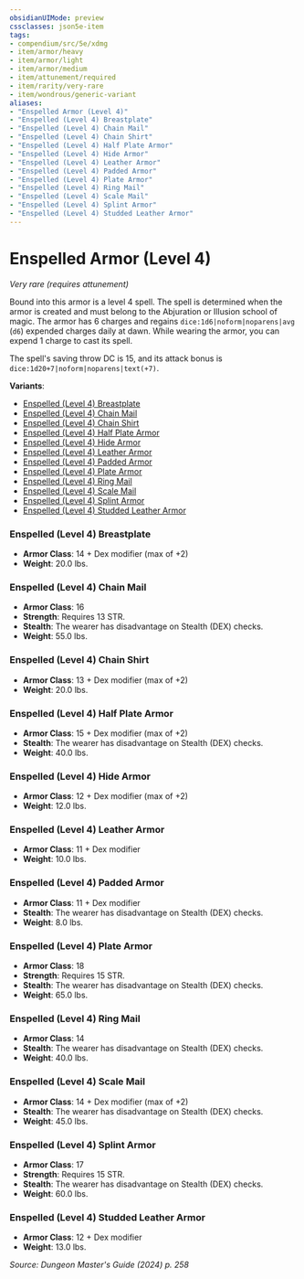 ```yaml
---
obsidianUIMode: preview
cssclasses: json5e-item
tags:
- compendium/src/5e/xdmg
- item/armor/heavy
- item/armor/light
- item/armor/medium
- item/attunement/required
- item/rarity/very-rare
- item/wondrous/generic-variant
aliases: 
- "Enspelled Armor (Level 4)"
- "Enspelled (Level 4) Breastplate"
- "Enspelled (Level 4) Chain Mail"
- "Enspelled (Level 4) Chain Shirt"
- "Enspelled (Level 4) Half Plate Armor"
- "Enspelled (Level 4) Hide Armor"
- "Enspelled (Level 4) Leather Armor"
- "Enspelled (Level 4) Padded Armor"
- "Enspelled (Level 4) Plate Armor"
- "Enspelled (Level 4) Ring Mail"
- "Enspelled (Level 4) Scale Mail"
- "Enspelled (Level 4) Splint Armor"
- "Enspelled (Level 4) Studded Leather Armor"
---
```

# Enspelled Armor (Level 4)
*Very rare (requires attunement)*  



Bound into this armor is a level 4 spell. The spell is determined when the armor is created and must belong to the Abjuration or Illusion school of magic. The armor has 6 charges and regains `dice:1d6|noform|noparens|avg` (`d6`) expended charges daily at dawn. While wearing the armor, you can expend 1 charge to cast its spell.

The spell's saving throw DC is 15, and its attack bonus is `dice:1d20+7|noform|noparens|text(+7)`.

**Variants**:
- [Enspelled (Level 4) Breastplate](#Enspelled%20(Level%204)%20Breastplate)
- [Enspelled (Level 4) Chain Mail](#Enspelled%20(Level%204)%20Chain%20Mail)
- [Enspelled (Level 4) Chain Shirt](#Enspelled%20(Level%204)%20Chain%20Shirt)
- [Enspelled (Level 4) Half Plate Armor](#Enspelled%20(Level%204)%20Half%20Plate%20Armor)
- [Enspelled (Level 4) Hide Armor](#Enspelled%20(Level%204)%20Hide%20Armor)
- [Enspelled (Level 4) Leather Armor](#Enspelled%20(Level%204)%20Leather%20Armor)
- [Enspelled (Level 4) Padded Armor](#Enspelled%20(Level%204)%20Padded%20Armor)
- [Enspelled (Level 4) Plate Armor](#Enspelled%20(Level%204)%20Plate%20Armor)
- [Enspelled (Level 4) Ring Mail](#Enspelled%20(Level%204)%20Ring%20Mail)
- [Enspelled (Level 4) Scale Mail](#Enspelled%20(Level%204)%20Scale%20Mail)
- [Enspelled (Level 4) Splint Armor](#Enspelled%20(Level%204)%20Splint%20Armor)
- [Enspelled (Level 4) Studded Leather Armor](#Enspelled%20(Level%204)%20Studded%20Leather%20Armor)

### Enspelled (Level 4) Breastplate

- **Armor Class**: 14 + Dex modifier (max of +2)
- **Weight**: 20.0 lbs.

### Enspelled (Level 4) Chain Mail

- **Armor Class**: 16
- **Strength**: Requires 13 STR.
- **Stealth**: The wearer has disadvantage on Stealth (DEX) checks.
- **Weight**: 55.0 lbs.

### Enspelled (Level 4) Chain Shirt

- **Armor Class**: 13 + Dex modifier (max of +2)
- **Weight**: 20.0 lbs.

### Enspelled (Level 4) Half Plate Armor

- **Armor Class**: 15 + Dex modifier (max of +2)
- **Stealth**: The wearer has disadvantage on Stealth (DEX) checks.
- **Weight**: 40.0 lbs.

### Enspelled (Level 4) Hide Armor

- **Armor Class**: 12 + Dex modifier (max of +2)
- **Weight**: 12.0 lbs.

### Enspelled (Level 4) Leather Armor

- **Armor Class**: 11 + Dex modifier
- **Weight**: 10.0 lbs.

### Enspelled (Level 4) Padded Armor

- **Armor Class**: 11 + Dex modifier
- **Stealth**: The wearer has disadvantage on Stealth (DEX) checks.
- **Weight**: 8.0 lbs.

### Enspelled (Level 4) Plate Armor

- **Armor Class**: 18
- **Strength**: Requires 15 STR.
- **Stealth**: The wearer has disadvantage on Stealth (DEX) checks.
- **Weight**: 65.0 lbs.

### Enspelled (Level 4) Ring Mail

- **Armor Class**: 14
- **Stealth**: The wearer has disadvantage on Stealth (DEX) checks.
- **Weight**: 40.0 lbs.

### Enspelled (Level 4) Scale Mail

- **Armor Class**: 14 + Dex modifier (max of +2)
- **Stealth**: The wearer has disadvantage on Stealth (DEX) checks.
- **Weight**: 45.0 lbs.

### Enspelled (Level 4) Splint Armor

- **Armor Class**: 17
- **Strength**: Requires 15 STR.
- **Stealth**: The wearer has disadvantage on Stealth (DEX) checks.
- **Weight**: 60.0 lbs.

### Enspelled (Level 4) Studded Leather Armor

- **Armor Class**: 12 + Dex modifier
- **Weight**: 13.0 lbs.


*Source: Dungeon Master's Guide (2024) p. 258*